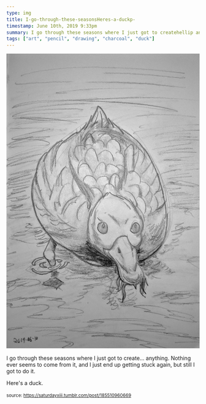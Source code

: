 ```yaml
---
type: img
title: I-go-through-these-seasonsHeres-a-duckp-
timestamp: June 10th, 2019 9:33pm
summary: I go through these seasons where I just got to createhellip anything  Nothing ever seems to come from it and I just end up getting stuck again butHeres a duckp 
tags: ["art", "pencil", "drawing", "charcoal", "duck"]
---
```

<img src="../media/185510960669.jpg"/>
                                                                                          
I go through these seasons where I just got to create&hellip; anything.  Nothing ever seems to come from it, and I just end up getting stuck again, but still I got to do it.



Here's a duck.
 
                                    
                
                
                
                
                                
<small>source: https://saturdayxiii.tumblr.com/post/185510960669</small>